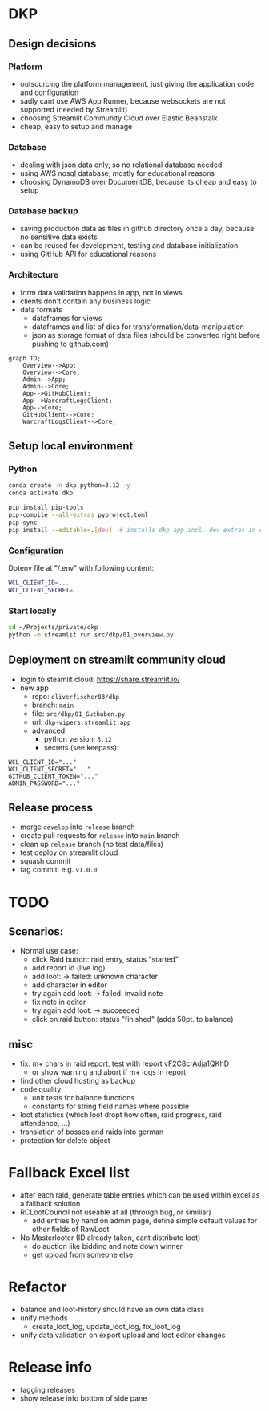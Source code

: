 # DKP

## Design decisions

### Platform

- outsourcing the platform management, just giving the application code and configuration
- sadly cant use AWS App Runner, because websockets are not supported (needed by Streamlit)
- choosing Streamlit Community Cloud over Elastic Beanstalk
- cheap, easy to setup and manage

### Database

- dealing with json data only, so no relational database needed
- using AWS nosql database, mostly for educational reasons
- choosing DynamoDB over DocumentDB, because its cheap and easy to setup

### Database backup

- saving production data as files in github directory once a day, because no sensitive data exists
- can be reused for development, testing and database initialization
- using GitHub API for educational reasons

### Architecture

- form data validation happens in app, not in views
- clients don't contain any business logic
- data formats
  - dataframes for views
  - dataframes and list of dics for transformation/data-manipulation
  - json as storage format of data files (should be converted right before pushing to github.com)

```mermaid
graph TD;
    Overview-->App;
    Overview-->Core;
    Admin-->App;
    Admin-->Core;
    App-->GitHubClient;
    App-->WarcraftLogsClient;
    App-->Core;
    GitHubClient-->Core;
    WarcraftLogsClient-->Core;
```

## Setup local environment

### Python

```bash
conda create -n dkp python=3.12 -y
conda activate dkp

pip install pip-tools
pip-compile --all-extras pyproject.toml
pip-sync
pip install --editable=.[dev]  # installs dkp app incl. dev extras in edit mode (. indicates, where to find the setup file)
```

### Configuration

Dotenv file at "<workspace>/.env" with following content:

```bash
WCL_CLIENT_ID=...
WCL_CLIENT_SECRET=...
```

### Start locally

```bash
cd ~/Projects/private/dkp
python -m streamlit run src/dkp/01_overview.py
```

## Deployment on streamlit community cloud

- login to steamlit cloud: https://share.streamlit.io/
- new app
  - repo: `oliverfischer83/dkp`
  - branch: `main`
  - file: `src/dkp/01_Guthaben.py`
  - url: `dkp-vipers.streamlit.app`
  - advanced:
    - python version: `3.12`
    - secrets (see keepass):

```shell
WCL_CLIENT_ID="..."
WCL_CLIENT_SECRET="..."
GITHUB_CLIENT_TOKEN="..."
ADMIN_PASSWORD="..."
```

## Release process
- merge `develop` into `release` branch
- create pull requests for `release` into `main` branch
- clean up `release` branch (no test data/files)
- test deploy on streamlit cloud
- squash commit
- tag commit, e.g. `v1.0.0`


# TODO

## Scenarios:

- Normal use case:
  - click Raid button: raid entry, status "started"
  - add report id (live log)
  - add loot: -> failed: unknown character
  - add character in editor
  - try again add loot: -> failed: invalid note
  - fix note in editor
  - try again add loot: -> succeeded
  - click on raid button: status "finished" (adds 50pt. to balance)

## misc

- fix: m+ chars in raid report, test with report vF2C8crAdja1QKhD
  - or show warning and abort if m+ logs in report
- find other cloud hosting as backup
- code quality
  - unit tests for balance functions
  - constants for string field names where possible
- loot statistics (which loot dropt how often, raid progress, raid attendence, ...)
- translation of bosses and raids into german
- protection for delete object


# Fallback Excel list

- after each raid, generate table entries which can be used within excel as a fallback solution
- RCLootCouncil not useable at all (through bug, or similiar)
  - add entries by hand on admin page, define simple default values for other fields of RawLoot
- No Masterlooter (ID already taken, cant distribute loot)
  - do auction like bidding and note down winner
  - get upload from someone else

# Refactor

- balance and loot-history should have an own data class
- unify methods
  - create_loot_log, update_loot_log, fix_loot_log
- unify data validation on export upload and loot editor changes

# Release info

- tagging releases
- show release info bottom of side pane

